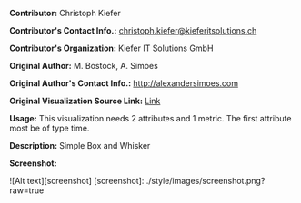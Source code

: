 **Contributor:** Christoph Kiefer

**Contributor's Contact Info.:** <christoph.kiefer@kieferitsolutions.ch>

**Contributor's Organization:** Kiefer IT Solutions GmbH

**Original Author:** M. Bostock, A. Simoes

**Original Author's Contact Info.:** http://alexandersimoes.com

**Original Visualization Source Link:** <a href = "http://d3plus.org/examples/basic/78018ce8c3787d4e30d9/" target = "_blank">Link</a>

**Usage:** This visualization needs 2 attributes and 1 metric. The first attribute most be of type time.

**Description:** Simple Box and Whisker

**Screenshot:**

![Alt text][screenshot]
[screenshot]: ./style/images/screenshot.png?raw=true

